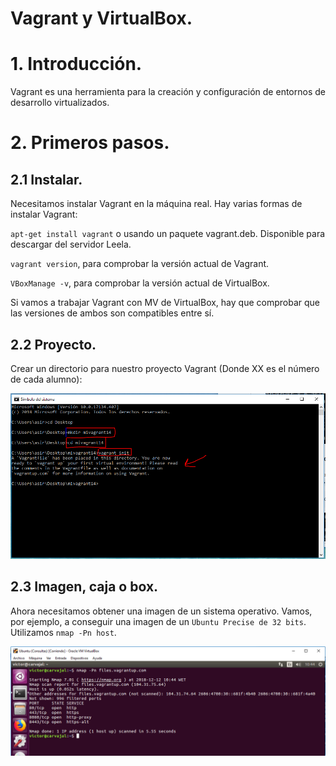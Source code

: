 # Vagrant y VirtualBox.

# 1. Introducción.

Vagrant es una herramienta para la creación y configuración de entornos
de desarrollo virtualizados.

# 2. Primeros pasos.

## 2.1 Instalar.

Necesitamos instalar Vagrant en la máquina real. Hay varias formas de instalar Vagrant:

`apt-get install vagrant` o
usando un paquete vagrant.deb. Disponible para descargar del servidor Leela.

`vagrant version`, para comprobar la versión actual de Vagrant.

`VBoxManage -v`, para comprobar la versión actual de VirtualBox.

Si vamos a trabajar Vagrant con MV de VirtualBox, hay que comprobar que las versiones de ambos son compatibles entre sí.

## 2.2 Proyecto.

Crear un directorio para nuestro proyecto Vagrant (Donde XX es el número de cada alumno):

![](./img/1.PNG)

## 2.3 Imagen, caja o box.

Ahora necesitamos obtener una imagen de un sistema operativo. Vamos, por ejemplo, a conseguir una imagen de un `Ubuntu Precise de 32 bits`. Utilizamos `nmap -Pn host`.

![](./img/2.PNG)
